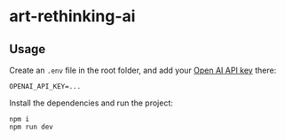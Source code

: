 # art-rethinking-ai

## Usage

Create an `.env` file in the root folder, and add your [Open AI API key](https://platform.openai.com/api-keys) there:

```
OPENAI_API_KEY=...
```

Install the dependencies and run the project:

```
npm i
npm run dev
```